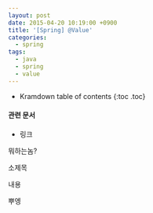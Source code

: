 ```yaml
---
layout: post
date: 2015-04-20 10:19:00 +0900
title: '[Spring] @Value'
categories:
  - spring
tags:
  - java
  - spring
  - value
---
```


* Kramdown table of contents
{:toc .toc}

#### 관련 문서

- 링크

뭐하는놈?

소제목

내용

뿌엥

